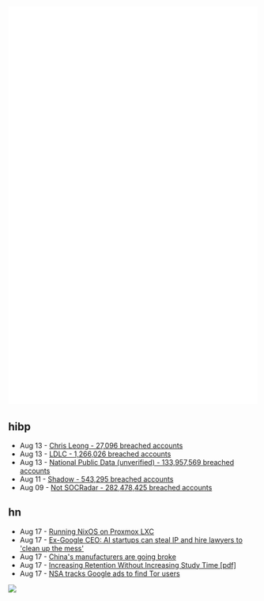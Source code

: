 ![Metrics](https://raw.githubusercontent.com/phixion/phixion/master/metrics.svg)

## hibp

<!--
for https://github.com/phixion/phixion/blob/main/.github/workflows/feeds.yml
-->
<!--START_SECTION:haveibeenpwnd-->
- Aug 13 - [Chris Leong - 27,096 breached accounts](https://haveibeenpwned.com/PwnedWebsites#ChrisLeong)
- Aug 13 - [LDLC - 1,266,026 breached accounts](https://haveibeenpwned.com/PwnedWebsites#LDLC)
- Aug 13 - [National Public Data (unverified) - 133,957,569 breached accounts](https://haveibeenpwned.com/PwnedWebsites#NationalPublicData)
- Aug 11 - [Shadow - 543,295 breached accounts](https://haveibeenpwned.com/PwnedWebsites#Shadow)
- Aug 09 - [Not SOCRadar - 282,478,425 breached accounts](https://haveibeenpwned.com/PwnedWebsites#NotSOCRadar)
<!--END_SECTION:haveibeenpwnd-->

## hn

<!--
for https://github.com/phixion/phixion/blob/main/.github/workflows/feeds.yml
-->
<!--START_SECTION:hn-->
- Aug 17 - [Running NixOS on Proxmox LXC](https://taoofmac.com/space/blog/2024/08/17/1530)
- Aug 17 - [Ex-Google CEO: AI startups can steal IP and hire lawyers to 'clean up the mess'](https://www.theverge.com/2024/8/14/24220658/google-eric-schmidt-stanford-talk-ai-startups-openai)
- Aug 17 - [China's manufacturers are going broke](https://www.economist.com/business/2024/08/08/chinas-manufacturers-are-going-broke)
- Aug 17 - [Increasing Retention Without Increasing Study Time [pdf]](https://files.eric.ed.gov/fulltext/ED505647.pdf)
- Aug 17 - [NSA tracks Google ads to find Tor users](https://www.cnet.com/news/privacy/nsa-tracks-google-ads-to-find-tor-users/)
<!--END_SECTION:hn-->

<!--
for https://yhype.me
-->
![](https://hit.yhype.me/github/profile?user_id=13013670)
